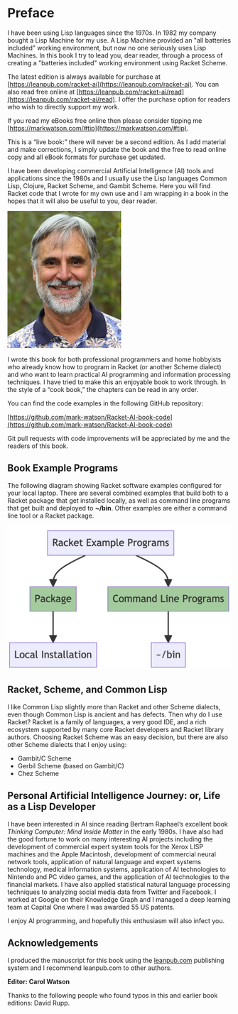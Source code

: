 # Preface

I have been using Lisp languages since the 1970s. In 1982 my company bought a Lisp Machine for my use. A Lisp Machine provided an "all batteries included" working environment, but now no one seriously uses Lisp Machines. In this book I try to lead you, dear reader, through a process of creating a "batteries included" working environment using Racket Scheme.

The latest edition is always available for purchase at [https://leanpub.com/racket-ai](https://leanpub.com/racket-ai).  You can also read free online at [https://leanpub.com/racket-ai/read](https://leanpub.com/racket-ai/read). I offer the purchase option for readers who wish to directly support my work.

If you read my eBooks free online then please consider tipping me [https://markwatson.com/#tip](https://markwatson.com/#tip).

This is a “live book:” there will never be a second edition. As I add material and make corrections, I simply update the book and the free to read online copy and all eBook formats for purchase get updated.

I have been developing commercial Artificial Intelligence (AI) tools and applications since the 1980s and I usually use the Lisp languages Common Lisp, Clojure, Racket Scheme, and Gambit Scheme. Here you will find Racket code that I wrote for my own use and I am wrapping in a book in the hopes that it will also be useful to you, dear reader.

![Mark Watson](images/Mark.png)

I wrote this book for both professional programmers and home hobbyists who already know how to program in Racket (or another Scheme dialect) and who want to learn practical AI programming and information processing techniques. I have tried to make this an enjoyable book to work through. In the style of a “cook book,” the chapters can be read in any order. 

You can find the code examples in the following GitHub repository:

[https://github.com/mark-watson/Racket-AI-book-code](https://github.com/mark-watson/Racket-AI-book-code)

Git pull requests with code improvements will be appreciated by me and the readers of this book.

## Book Example Programs

The following diagram showing Racket software examples configured for your local laptop. There are several combined examples that build both to a Racket package that get installed locally, as well as command line programs that get built and deployed to **~/bin**. Other examples are either a command line tool or a Racket package.

![Example programs are packages and/or command line tools](images/software.png)

## Racket, Scheme, and Common Lisp

I like Common Lisp slightly more than Racket and other Scheme dialects, even though Common Lisp is ancient and has defects. Then why do I use Racket?
Racket is a family of languages, a very good IDE, and a rich ecosystem supported by many core Racket developers and Racket library authors. Choosing Racket Scheme was an easy decision, but there are also other Scheme dialects that I enjoy using:

- Gambit/C Scheme
- Gerbil Scheme (based on Gambit/C)
- Chez Scheme


## Personal Artificial Intelligence Journey: or, Life as a Lisp Developer

I have been interested in AI since reading Bertram Raphael’s excellent book *Thinking Computer: Mind Inside Matter* in the early 1980s. I have also had the good fortune to work on many interesting AI projects including the development of commercial expert system tools for the Xerox LISP machines and the Apple Macintosh, development of commercial neural network tools, application of natural language and expert systems technology, medical information systems, application of AI technologies to Nintendo and PC video games, and the application of AI technologies to the financial markets. I have also applied statistical natural language processing techniques to analyzing social media data from Twitter and Facebook. I worked at Google on their Knowledge Graph and I managed a deep learning team at Capital One where I was awarded 55 US patents.

I enjoy AI programming, and hopefully this enthusiasm will also infect you.


## Acknowledgements

I produced the manuscript for this book using the [leanpub.com](http://leanpub.com) publishing system and I recommend leanpub.com to other authors.


**Editor: Carol Watson**

Thanks to the following people who found typos in this and earlier book editions: David Rupp.
